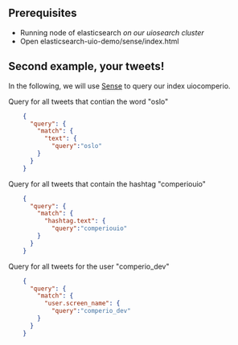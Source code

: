 Prerequisites
--------------
* Running node of elasticsearch *on our uiosearch cluster*
* Open elasticsearch-uio-demo/sense/index.html

Second example, your tweets!
---------------
In the following, we will use [Sense] to query our index uiocomperio.

Query for all tweets that contian the word "oslo"
```json
    { 
      "query": { 
        "match": { 
          "text": { 
            "query":"oslo" 
        } 
      } 
    }
```
Query for all tweets that contain the hashtag "comperiouio"
```json
    { 
      "query": { 
        "match": { 
          "hashtag.text": { 
            "query":"comperiouio" 
        } 
      } 
    }
```
Query for all tweets for the user "comperio_dev"
```json
    { 
      "query": { 
        "match": { 
          "user.screen_name": { 
            "query":"comperio_dev" 
        } 
      } 
    }
```

[Sense]: https://github.com/bleskes/sense/
